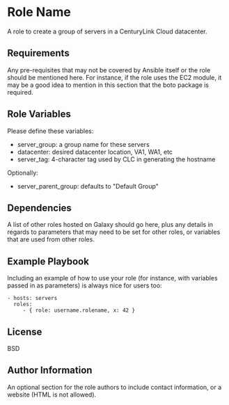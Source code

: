 Role Name
=========

A role to create a group of servers in a CenturyLink Cloud datacenter.

Requirements
------------

Any pre-requisites that may not be covered by Ansible itself or the role should be mentioned here. For instance, if the role uses the EC2 module, it may be a good idea to mention in this section that the boto package is required.

Role Variables
--------------

Please define these variables:
   * server_group: a group name for these servers
   * datacenter: desired datacenter location, VA1, WA1, etc
   * server_tag: 4-character tag used by CLC in generating the hostname

Optionally:
   * server_parent_group: defaults to "Default Group"   


Dependencies
------------

A list of other roles hosted on Galaxy should go here, plus any details in regards to parameters that may need to be set for other roles, or variables that are used from other roles.

Example Playbook
----------------

Including an example of how to use your role (for instance, with variables passed in as parameters) is always nice for users too:

    - hosts: servers
      roles:
         - { role: username.rolename, x: 42 }

License
-------

BSD

Author Information
------------------

An optional section for the role authors to include contact information, or a website (HTML is not allowed).
